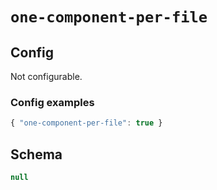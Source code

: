 
# `one-component-per-file`

## Config
Not configurable.

### Config examples
```ts
{ "one-component-per-file": true }
```

## Schema
```ts
null
```
